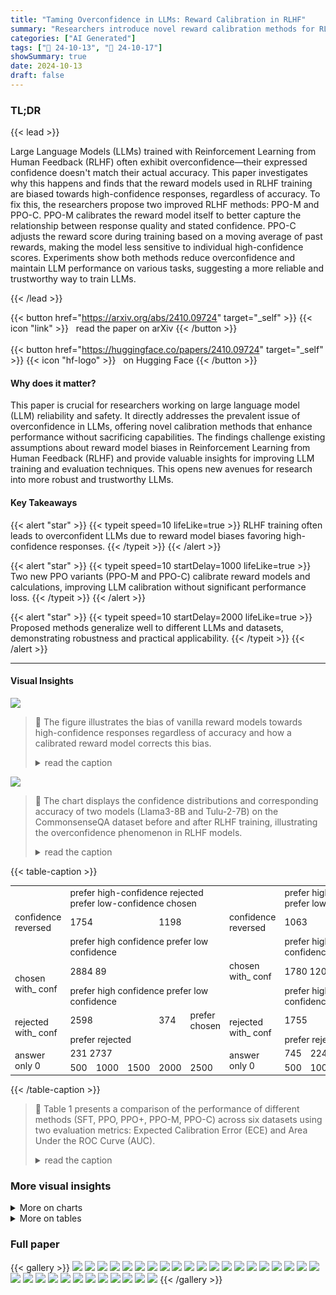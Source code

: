 ```yaml
---
title: "Taming Overconfidence in LLMs: Reward Calibration in RLHF"
summary: "Researchers introduce novel reward calibration methods for RLHF, effectively reducing LLM overconfidence and enhancing reliability without sacrificing performance."
categories: ["AI Generated"]
tags: ["🔖 24-10-13", "🤗 24-10-17"]
showSummary: true
date: 2024-10-13
draft: false
---
```


### TL;DR


{{< lead >}}

Large Language Models (LLMs) trained with Reinforcement Learning from Human Feedback (RLHF) often exhibit overconfidence—their expressed confidence doesn't match their actual accuracy. This paper investigates why this happens and finds that the reward models used in RLHF training are biased towards high-confidence responses, regardless of accuracy.  To fix this, the researchers propose two improved RLHF methods: PPO-M and PPO-C. PPO-M calibrates the reward model itself to better capture the relationship between response quality and stated confidence. PPO-C adjusts the reward score during training based on a moving average of past rewards, making the model less sensitive to individual high-confidence scores. Experiments show both methods reduce overconfidence and maintain LLM performance on various tasks, suggesting a more reliable and trustworthy way to train LLMs.

{{< /lead >}}


{{< button href="https://arxiv.org/abs/2410.09724" target="_self" >}}
{{< icon "link" >}} &nbsp; read the paper on arXiv
{{< /button >}}
<br><br>
{{< button href="https://huggingface.co/papers/2410.09724" target="_self" >}}
{{< icon "hf-logo" >}} &nbsp; on Hugging Face
{{< /button >}}

#### Why does it matter?
This paper is crucial for researchers working on large language model (LLM) reliability and safety.  It directly addresses the prevalent issue of overconfidence in LLMs, offering novel calibration methods that enhance performance without sacrificing capabilities.  The findings challenge existing assumptions about reward model biases in Reinforcement Learning from Human Feedback (RLHF) and provide valuable insights for improving LLM training and evaluation techniques. This opens new avenues for research into more robust and trustworthy LLMs.
#### Key Takeaways

{{< alert "star" >}}
{{< typeit speed=10 lifeLike=true >}} RLHF training often leads to overconfident LLMs due to reward model biases favoring high-confidence responses. {{< /typeit >}}
{{< /alert >}}

{{< alert "star" >}}
{{< typeit speed=10 startDelay=1000 lifeLike=true >}} Two new PPO variants (PPO-M and PPO-C) calibrate reward models and calculations, improving LLM calibration without significant performance loss. {{< /typeit >}}
{{< /alert >}}

{{< alert "star" >}}
{{< typeit speed=10 startDelay=2000 lifeLike=true >}} Proposed methods generalize well to different LLMs and datasets, demonstrating robustness and practical applicability. {{< /typeit >}}
{{< /alert >}}

------
#### Visual Insights



![](figures/figures_2_0.png)

> 🔼 The figure illustrates the bias of vanilla reward models towards high-confidence responses regardless of accuracy and how a calibrated reward model corrects this bias.
> <details>
> <summary>read the caption</summary>
> Figure 1: (Top): Illustration of verbalized confidence generation. An LLM incorrectly answers a question with high confidence. (Bottom): Comparison between reward scores from a vanilla-trained reward model Llama-3-8b-rm-mixture and our calibrated reward model Llama-3-8b-crm. The vanilla model shows bias towards high confidence though the answer is incorrect. Our calibrated reward model correctly assigns a higher reward to the low confidence for the incorrect answer.
> </details>





![](charts/charts_3_0.png)

> 🔼 The chart displays the confidence distributions and corresponding accuracy of two models (Llama3-8B and Tulu-2-7B) on the CommonsenseQA dataset before and after RLHF training, illustrating the overconfidence phenomenon in RLHF models.
> <details>
> <summary>read the caption</summary>
> Figure 2: Confidence distributions and corresponding accuracy of two models on CommonsenseQA before and after RLHF. Darker color means more samples fall in that confidence bin. The red dashed line indicates perfect calibration.
> </details>





{{< table-caption >}}
<table id='2' style='font-size:14px'><tr><td></td><td colspan="5">prefer high-confidence rejected prefer low-confidence chosen</td><td></td><td colspan="5">prefer high-confidence rejected prefer low-confidence chosen</td></tr><tr><td>confidence reversed</td><td colspan="3">1754</td><td colspan="2">1198</td><td>confidence reversed</td><td colspan="2">1063</td><td colspan="3">1922</td></tr><tr><td></td><td colspan="5">prefer high confidence prefer low confidence</td><td></td><td colspan="5">prefer high confidence prefer low confidence</td></tr><tr><td rowspan="2">chosen with_ conf</td><td colspan="5">2884 89</td><td>chosen with_ conf</td><td colspan="5">1780 1205</td></tr><tr><td colspan="5">prefer high confidence prefer low confidence</td><td></td><td colspan="5">prefer high confidence prefer low confidence</td></tr><tr><td rowspan="2">rejected with_ conf</td><td colspan="3">2598</td><td>374</td><td>prefer chosen</td><td rowspan="2">rejected with_ conf</td><td colspan="3">1755</td><td colspan="2">1222</td></tr><tr><td colspan="5">prefer rejected</td><td colspan="5">prefer rejected prefer chosen</td></tr><tr><td rowspan="2">answer only 0</td><td colspan="5">231 2737</td><td rowspan="2">answer only 0</td><td>745</td><td colspan="4">2240</td></tr><tr><td>500</td><td>1000</td><td>1500</td><td>2000</td><td>2500</td><td>500</td><td>1000</td><td>1500</td><td>2000</td><td>2500</td></tr></table>{{< /table-caption >}}

> 🔼 Table 1 presents a comparison of the performance of different methods (SFT, PPO, PPO+, PPO-M, PPO-C) across six datasets using two evaluation metrics: Expected Calibration Error (ECE) and Area Under the ROC Curve (AUC).
> <details>
> <summary>read the caption</summary>
> Table 1: Performance comparison across various methods on six datasets. SFT: Supervised Fine-Tuned checkpoints, serving as the starting points for all methods. PPO†: an ablation of our PPO-M method which uses vanilla reward model in PPO training but on our modified dataset (with confidence-query system prompts).
> </details>



### More visual insights



<details>
<summary>More on charts
</summary>


![](charts/charts_7_0.png "🔼 Figure 20: Comparison of preference distributions between the calibrated reward model Llama-3-8b-crm and the pre-calibrated version Llama-3-8b-rm-mixture on two modes: CHOSEN_WITH_CONF and REJECTED_WITH_CONF.")

> 🔼 The chart compares preference distributions for calibrated versus pre-calibrated reward models across conditions where responses were chosen or rejected, and confidence scores were high or low.
> <details>
> <summary>read the caption</summary>
> Figure 20: Comparison of preference distributions between the calibrated reward model Llama-3-8b-crm and the pre-calibrated version Llama-3-8b-rm-mixture on two modes: CHOSEN_WITH_CONF and REJECTED_WITH_CONF.
> </details>


![](charts/charts_25_0.png "🔼 Figure 2: Confidence distributions and corresponding accuracy of two models on CommonsenseQA before and after RLHF. Darker color means more samples fall in that confidence bin. The red dashed line indicates perfect calibration.")

> 🔼 The chart displays the confidence distributions and corresponding accuracy of two models (Llama-3-8B and Tulu-2-7B) on the CommonsenseQA dataset before and after RLHF training, illustrating the overconfidence phenomenon in RLHF-LLMs.
> <details>
> <summary>read the caption</summary>
> Figure 2: Confidence distributions and corresponding accuracy of two models on CommonsenseQA before and after RLHF. Darker color means more samples fall in that confidence bin. The red dashed line indicates perfect calibration.
> </details>


![](charts/charts_25_1.png "🔼 Figure 2: Confidence distributions and corresponding accuracy of two models on CommonsenseQA before and after RLHF. Darker color means more samples fall in that confidence bin. The red dashed line indicates perfect calibration.")

> 🔼 Figure 2 presents the confidence distributions and corresponding accuracy of two models (Llama-3-8B and Tulu-2-7B) on CommonsenseQA, comparing their performance before and after RLHF training.
> <details>
> <summary>read the caption</summary>
> Figure 2: Confidence distributions and corresponding accuracy of two models on CommonsenseQA before and after RLHF. Darker color means more samples fall in that confidence bin. The red dashed line indicates perfect calibration.
> </details>


![](charts/charts_25_2.png "🔼 Figure 14: Confidence distributions of two models on Professional Knowledge before and after RLHF.")

> 🔼 The chart displays the accuracy within confidence bins for two language models (Llama-3-8b and Tulu-2) on a professional knowledge dataset, before and after reinforcement learning from human feedback (RLHF).
> <details>
> <summary>read the caption</summary>
> Figure 14: Confidence distributions of two models on Professional Knowledge before and after RLHF.
> </details>


![](charts/charts_25_3.png "🔼 Figure 2: Confidence distributions and corresponding accuracy of two models on CommonsenseQA before and after RLHF. Darker color means more samples fall in that confidence bin. The red dashed line indicates perfect calibration.")

> 🔼 The chart displays the confidence distributions and corresponding accuracy of two models (Llama-3-8B and Tulu-2-7B) on CommonsenseQA before and after RLHF, showing the overconfidence phenomenon in RLHF models.
> <details>
> <summary>read the caption</summary>
> Figure 2: Confidence distributions and corresponding accuracy of two models on CommonsenseQA before and after RLHF. Darker color means more samples fall in that confidence bin. The red dashed line indicates perfect calibration.
> </details>


![](charts/charts_25_4.png "🔼 Figure 14: Confidence distributions of two models on Professional Knowledge before and after RLHF.")

> 🔼 The chart displays the accuracy within bins versus confidence for two models (Llama-3-8b and Tulu-2) on the Professional Knowledge dataset, before and after Reinforcement Learning from Human Feedback (RLHF).
> <details>
> <summary>read the caption</summary>
> Figure 14: Confidence distributions of two models on Professional Knowledge before and after RLHF.
> </details>


![](charts/charts_25_5.png "🔼 Figure 2: Confidence distributions and corresponding accuracy of two models on CommonsenseQA before and after RLHF. Darker color means more samples fall in that confidence bin. The red dashed line indicates perfect calibration.")

> 🔼 The chart displays the confidence distributions and corresponding accuracy of two models (Llama3-8B and Tulu-2-7B) on the CommonsenseQA dataset before and after RLHF training, illustrating the overconfidence phenomenon in RLHF-LLMs.
> <details>
> <summary>read the caption</summary>
> Figure 2: Confidence distributions and corresponding accuracy of two models on CommonsenseQA before and after RLHF. Darker color means more samples fall in that confidence bin. The red dashed line indicates perfect calibration.
> </details>


![](charts/charts_26_0.png "🔼 Figure 2: Confidence distributions and corresponding accuracy of two models on CommonsenseQA before and after RLHF. Darker color means more samples fall in that confidence bin. The red dashed line indicates perfect calibration.")

> 🔼 The chart displays the confidence distributions and accuracy of two models (Llama-3-8B and Tulu-2-7B) on the CommonsenseQA dataset before and after Reinforcement Learning from Human Feedback (RLHF), showing the overconfidence phenomenon in RLHF models.
> <details>
> <summary>read the caption</summary>
> Figure 2: Confidence distributions and corresponding accuracy of two models on CommonsenseQA before and after RLHF. Darker color means more samples fall in that confidence bin. The red dashed line indicates perfect calibration.
> </details>


![](charts/charts_26_1.png "🔼 Figure 2: Confidence distributions and corresponding accuracy of two models on CommonsenseQA before and after RLHF. Darker color means more samples fall in that confidence bin. The red dashed line indicates perfect calibration.")

> 🔼 The chart displays the confidence distributions and corresponding accuracy of two models (Llama3-8B and Tulu-2-7B) on the CommonsenseQA dataset before and after RLHF training, illustrating the overconfidence phenomenon in RLHF-LLMs.
> <details>
> <summary>read the caption</summary>
> Figure 2: Confidence distributions and corresponding accuracy of two models on CommonsenseQA before and after RLHF. Darker color means more samples fall in that confidence bin. The red dashed line indicates perfect calibration.
> </details>


![](charts/charts_27_0.png "🔼 Figure 3: Preference distributions for ArmoRM-Llama3-8B-v0.1, a reward model for PPO training (left) and Tulu-2-DPO-7B, a DPO model (right) on the modified RewardBench dataset across four modes. From top to bottom: CONFIDENCE_REVERSED, CHOSEN_WITH_CONF, REJECTED_WITH_CONF, ANSWER_ONLY. Red bar indicates the preference for a rejected or high-confidence response, and blue bar indicates the preference for a chosen or low-confidence response.")

> 🔼 The chart displays the preference distributions of two reward models (ArmoRM-Llama3-8B-v0.1 and Tulu-2-DPO-7B) across four different conditions showing the models' bias toward high-confidence responses regardless of the response's correctness.
> <details>
> <summary>read the caption</summary>
> Figure 3: Preference distributions for ArmoRM-Llama3-8B-v0.1, a reward model for PPO training (left) and Tulu-2-DPO-7B, a DPO model (right) on the modified RewardBench dataset across four modes. From top to bottom: CONFIDENCE_REVERSED, CHOSEN_WITH_CONF, REJECTED_WITH_CONF, ANSWER_ONLY. Red bar indicates the preference for a rejected or high-confidence response, and blue bar indicates the preference for a chosen or low-confidence response.
> </details>


![](charts/charts_27_1.png "🔼 Figure 3: Preference distributions for ArmoRM-Llama3-8B-v0.1, a reward model for PPO training (left) and Tulu-2-DPO-7B, a DPO model (right) on the modified RewardBench dataset across four modes. From top to bottom: CONFIDENCE_REVERSED, CHOSEN_WITH_CONF, REJECTED_WITH_CONF, ANSWER_ONLY. Red bar indicates the preference for a rejected or high-confidence response, and blue bar indicates the preference for a chosen or low-confidence response.")

> 🔼 The chart compares preference distributions for vanilla and calibrated reward models on the modified RewardBench dataset across four different modes, showing a bias towards high-confidence responses in the vanilla model.
> <details>
> <summary>read the caption</summary>
> Figure 3: Preference distributions for ArmoRM-Llama3-8B-v0.1, a reward model for PPO training (left) and Tulu-2-DPO-7B, a DPO model (right) on the modified RewardBench dataset across four modes. From top to bottom: CONFIDENCE_REVERSED, CHOSEN_WITH_CONF, REJECTED_WITH_CONF, ANSWER_ONLY. Red bar indicates the preference for a rejected or high-confidence response, and blue bar indicates the preference for a chosen or low-confidence response.
> </details>


![](charts/charts_27_2.png "🔼 Figure 3: Preference distributions for ArmoRM-Llama3-8B-v0.1, a reward model for PPO training (left) and Tulu-2-DPO-7B, a DPO model (right) on the modified RewardBench dataset across four modes. From top to bottom: CONFIDENCE_REVERSED, CHOSEN_WITH_CONF, REJECTED_WITH_CONF, ANSWER_ONLY. Red bar indicates the preference for a rejected or high-confidence response, and blue bar indicates the preference for a chosen or low-confidence response.")

> 🔼 The chart compares the preference distributions of two reward models (ArmoRM-Llama3-8B-v0.1 and Tulu-2-DPO-7B) across four different scenarios, showing a bias towards high confidence responses.
> <details>
> <summary>read the caption</summary>
> Figure 3: Preference distributions for ArmoRM-Llama3-8B-v0.1, a reward model for PPO training (left) and Tulu-2-DPO-7B, a DPO model (right) on the modified RewardBench dataset across four modes. From top to bottom: CONFIDENCE_REVERSED, CHOSEN_WITH_CONF, REJECTED_WITH_CONF, ANSWER_ONLY. Red bar indicates the preference for a rejected or high-confidence response, and blue bar indicates the preference for a chosen or low-confidence response.
> </details>


![](charts/charts_27_3.png "🔼 Figure 3: Preference distributions for ArmoRM-Llama3-8B-v0.1, a reward model for PPO training (left) and Tulu-2-DPO-7B, a DPO model (right) on the modified RewardBench dataset across four modes. From top to bottom: CONFIDENCE_REVERSED, CHOSEN_WITH_CONF, REJECTED_WITH_CONF, ANSWER_ONLY. Red bar indicates the preference for a rejected or high-confidence response, and blue bar indicates the preference for a chosen or low-confidence response.")

> 🔼 The chart compares preference distributions for vanilla and calibrated reward models across four scenarios, showing a bias towards high confidence responses in vanilla models.
> <details>
> <summary>read the caption</summary>
> Figure 3: Preference distributions for ArmoRM-Llama3-8B-v0.1, a reward model for PPO training (left) and Tulu-2-DPO-7B, a DPO model (right) on the modified RewardBench dataset across four modes. From top to bottom: CONFIDENCE_REVERSED, CHOSEN_WITH_CONF, REJECTED_WITH_CONF, ANSWER_ONLY. Red bar indicates the preference for a rejected or high-confidence response, and blue bar indicates the preference for a chosen or low-confidence response.
> </details>


![](charts/charts_28_0.png "🔼 Figure 3: Preference distributions for ArmoRM-Llama3-8B-v0.1, a reward model for PPO training (left) and Tulu-2-DPO-7B, a DPO model (right) on the modified RewardBench dataset across four modes. From top to bottom: CONFIDENCE_REVERSED, CHOSEN_WITH_CONF, REJECTED_WITH_CONF, ANSWER_ONLY. Red bar indicates the preference for a rejected or high-confidence response, and blue bar indicates the preference for a chosen or low-confidence response.")

> 🔼 The chart displays preference distributions for two reward models (ArmoRM-Llama3-8B-v0.1 and Tulu-2-DPO-7B) across four conditions of the modified RewardBench dataset, showing reward model biases toward high confidence responses regardless of correctness.
> <details>
> <summary>read the caption</summary>
> Figure 3: Preference distributions for ArmoRM-Llama3-8B-v0.1, a reward model for PPO training (left) and Tulu-2-DPO-7B, a DPO model (right) on the modified RewardBench dataset across four modes. From top to bottom: CONFIDENCE_REVERSED, CHOSEN_WITH_CONF, REJECTED_WITH_CONF, ANSWER_ONLY. Red bar indicates the preference for a rejected or high-confidence response, and blue bar indicates the preference for a chosen or low-confidence response.
> </details>


![](charts/charts_28_1.png "🔼 Figure 3: Preference distributions for ArmoRM-Llama3-8B-v0.1, a reward model for PPO training (left) and Tulu-2-DPO-7B, a DPO model (right) on the modified RewardBench dataset across four modes. From top to bottom: CONFIDENCE_REVERSED, CHOSEN_WITH_CONF, REJECTED_WITH_CONF, ANSWER_ONLY. Red bar indicates the preference for a rejected or high-confidence response, and blue bar indicates the preference for a chosen or low-confidence response.")

> 🔼 The chart compares the preference distributions of two reward models (ArmoRM-Llama3-8B-v0.1 and Tulu-2-DPO-7B) across four different conditions, revealing a bias towards high-confidence responses.
> <details>
> <summary>read the caption</summary>
> Figure 3: Preference distributions for ArmoRM-Llama3-8B-v0.1, a reward model for PPO training (left) and Tulu-2-DPO-7B, a DPO model (right) on the modified RewardBench dataset across four modes. From top to bottom: CONFIDENCE_REVERSED, CHOSEN_WITH_CONF, REJECTED_WITH_CONF, ANSWER_ONLY. Red bar indicates the preference for a rejected or high-confidence response, and blue bar indicates the preference for a chosen or low-confidence response.
> </details>


![](charts/charts_28_2.png "🔼 Figure 3: Preference distributions for ArmoRM-Llama3-8B-v0.1, a reward model for PPO training (left) and Tulu-2-DPO-7B, a DPO model (right) on the modified RewardBench dataset across four modes. From top to bottom: CONFIDENCE_REVERSED, CHOSEN_WITH_CONF, REJECTED_WITH_CONF, ANSWER_ONLY. Red bar indicates the preference for a rejected or high-confidence response, and blue bar indicates the preference for a chosen or low-confidence response.")

> 🔼 The chart compares the preference distributions of two reward models (ArmoRM-Llama3-8B-v0.1 and Tulu-2-DPO-7B) across four different scenarios, showing a bias towards high-confidence responses regardless of correctness.
> <details>
> <summary>read the caption</summary>
> Figure 3: Preference distributions for ArmoRM-Llama3-8B-v0.1, a reward model for PPO training (left) and Tulu-2-DPO-7B, a DPO model (right) on the modified RewardBench dataset across four modes. From top to bottom: CONFIDENCE_REVERSED, CHOSEN_WITH_CONF, REJECTED_WITH_CONF, ANSWER_ONLY. Red bar indicates the preference for a rejected or high-confidence response, and blue bar indicates the preference for a chosen or low-confidence response.
> </details>


![](charts/charts_29_0.png "🔼 Figure 3: Preference distributions for ArmoRM-Llama3-8B-v0.1, a reward model for PPO training (left) and Tulu-2-DPO-7B, a DPO model (right) on the modified RewardBench dataset across four modes. From top to bottom: CONFIDENCE_REVERSED, CHOSEN_WITH_CONF, REJECTED_WITH_CONF, ANSWER_ONLY. Red bar indicates the preference for a rejected or high-confidence response, and blue bar indicates the preference for a chosen or low-confidence response.")

> 🔼 The chart compares the preference distributions of vanilla and calibrated reward models across different scenarios, revealing a bias toward high-confidence responses in vanilla models.
> <details>
> <summary>read the caption</summary>
> Figure 3: Preference distributions for ArmoRM-Llama3-8B-v0.1, a reward model for PPO training (left) and Tulu-2-DPO-7B, a DPO model (right) on the modified RewardBench dataset across four modes. From top to bottom: CONFIDENCE_REVERSED, CHOSEN_WITH_CONF, REJECTED_WITH_CONF, ANSWER_ONLY. Red bar indicates the preference for a rejected or high-confidence response, and blue bar indicates the preference for a chosen or low-confidence response.
> </details>


![](charts/charts_29_1.png "🔼 Figure 3: Preference distributions for ArmoRM-Llama3-8B-v0.1, a reward model for PPO training (left) and Tulu-2-DPO-7B, a DPO model (right) on the modified RewardBench dataset across four modes. From top to bottom: CONFIDENCE_REVERSED, CHOSEN_WITH_CONF, REJECTED_WITH_CONF, ANSWER_ONLY. Red bar indicates the preference for a rejected or high-confidence response, and blue bar indicates the preference for a chosen or low-confidence response.")

> 🔼 The chart compares the preference distributions of vanilla and calibrated reward models on the modified RewardBench dataset across four different scenarios.
> <details>
> <summary>read the caption</summary>
> Figure 3: Preference distributions for ArmoRM-Llama3-8B-v0.1, a reward model for PPO training (left) and Tulu-2-DPO-7B, a DPO model (right) on the modified RewardBench dataset across four modes. From top to bottom: CONFIDENCE_REVERSED, CHOSEN_WITH_CONF, REJECTED_WITH_CONF, ANSWER_ONLY. Red bar indicates the preference for a rejected or high-confidence response, and blue bar indicates the preference for a chosen or low-confidence response.
> </details>


![](charts/charts_29_2.png "🔼 Figure 3: Preference distributions for ArmoRM-Llama3-8B-v0.1, a reward model for PPO training (left) and Tulu-2-DPO-7B, a DPO model (right) on the modified RewardBench dataset across four modes. From top to bottom: CONFIDENCE_REVERSED, CHOSEN_WITH_CONF, REJECTED_WITH_CONF, ANSWER_ONLY. Red bar indicates the preference for a rejected or high-confidence response, and blue bar indicates the preference for a chosen or low-confidence response.")

> 🔼 The chart compares the preference distributions of two reward models (ArmoRM-Llama3-8B-v0.1 and Tulu-2-DPO-7B) across four different experimental conditions, revealing their biases toward high-confidence responses.
> <details>
> <summary>read the caption</summary>
> Figure 3: Preference distributions for ArmoRM-Llama3-8B-v0.1, a reward model for PPO training (left) and Tulu-2-DPO-7B, a DPO model (right) on the modified RewardBench dataset across four modes. From top to bottom: CONFIDENCE_REVERSED, CHOSEN_WITH_CONF, REJECTED_WITH_CONF, ANSWER_ONLY. Red bar indicates the preference for a rejected or high-confidence response, and blue bar indicates the preference for a chosen or low-confidence response.
> </details>


![](charts/charts_30_0.png "🔼 Figure 20: Comparison of preference distributions between the calibrated reward model Llama-3-8b-crm and the pre-calibrated version Llama-3-8b-rm-mixture on two modes: CHOSEN_WITH_CONF and REJECTED_WITH_CONF.")

> 🔼 The chart compares the preference distributions for chosen and rejected responses with high and low confidence scores between a calibrated and pre-calibrated reward model.
> <details>
> <summary>read the caption</summary>
> Figure 20: Comparison of preference distributions between the calibrated reward model Llama-3-8b-crm and the pre-calibrated version Llama-3-8b-rm-mixture on two modes: CHOSEN_WITH_CONF and REJECTED_WITH_CONF.
> </details>


![](charts/charts_30_1.png "🔼 Figure 21: Comparison of preference distributions between the calibrated reward model Mistral-7B-crm and the pre-calibrated version Mistral-7B-RM on two modes: CHOSEN_WITH_CONF and REJECTED_WITH_CONF.")

> 🔼 The chart compares the preference distributions of calibrated and pre-calibrated reward models for chosen and rejected responses with high and low confidence scores.
> <details>
> <summary>read the caption</summary>
> Figure 21: Comparison of preference distributions between the calibrated reward model Mistral-7B-crm and the pre-calibrated version Mistral-7B-RM on two modes: CHOSEN_WITH_CONF and REJECTED_WITH_CONF.
> </details>


![](charts/charts_30_2.png "🔼 Figure 20: Comparison of preference distributions between the calibrated reward model Llama-3-8b-crm and the pre-calibrated version Llama-3-8b-rm-mixture on two modes: CHOSEN_WITH_CONF and REJECTED_WITH_CONF.")

> 🔼 The chart compares preference distributions for calibrated versus pre-calibrated reward models across 'chosen with confidence' and 'rejected with confidence' response categories.
> <details>
> <summary>read the caption</summary>
> Figure 20: Comparison of preference distributions between the calibrated reward model Llama-3-8b-crm and the pre-calibrated version Llama-3-8b-rm-mixture on two modes: CHOSEN_WITH_CONF and REJECTED_WITH_CONF.
> </details>


</details>



<details>
<summary>More on tables
</summary>


{{< table-caption >}}
<br><table id='3' style='font-size:14px'><tr><td>Model</td><td>Method</td><td>MT-Bench ↑</td><td>Arena-Hard ↑</td></tr><tr><td rowspan="5">Llama3-8B</td><td>SFT</td><td>7.34</td><td>10.0</td></tr><tr><td>PPO</td><td>8.00</td><td>14.6</td></tr><tr><td>PPOt</td><td>7.81</td><td>13.4</td></tr><tr><td>PPO-M</td><td>8.05</td><td>14.1</td></tr><tr><td>PPO-C</td><td>8.05</td><td>14.1</td></tr><tr><td rowspan="5">Mistral-7B</td><td>SFT</td><td>7.65</td><td>9.2</td></tr><tr><td>PPO</td><td>7.84</td><td>10.5</td></tr><tr><td>PPO�</td><td>7.83</td><td>11.7</td></tr><tr><td>PPO-M</td><td>7.95</td><td>9.9</td></tr><tr><td>PPO-C</td><td>7.98</td><td>11.8</td></tr></table>{{< /table-caption >}}
> 🔼 {{ table.description }}
> <details>
> <summary>read the caption</summary>
> {{ table.caption }}
> </details>


> Table 1 presents a performance comparison of different methods (SFT, PPO, PPO+, PPO-M, PPO-C) across six datasets, evaluating expected calibrated error (ECE), area under the ROC curve (AUC), and accuracy (ACC).


{{< table-caption >}}
<br><table id='13' style='font-size:14px'><tr><td>Model</td><td>Method</td><td>MT-Bench ↑</td><td>Arena-Hard ↑</td></tr><tr><td rowspan="4">Mistral-7B</td><td>SFT</td><td>7.65</td><td>9.2</td></tr><tr><td>DPO</td><td>7.83</td><td>13.4</td></tr><tr><td>DPOt</td><td>7.83</td><td>14.3</td></tr><tr><td>CDPO</td><td>7.85</td><td>15.9</td></tr></table>{{< /table-caption >}}
> 🔼 {{ table.description }}
> <details>
> <summary>read the caption</summary>
> {{ table.caption }}
> </details>


> The table presents a performance comparison of different methods (SFT, PPO, PPO+, PPO-M, PPO-C) on six datasets using two model families (Llama3-8B and Mistral-7B) across different prompting strategies (Direct Answers and Zero-Shot Chain-of-Thought).


{{< table-caption >}}
<table id='1' style='font-size:14px'><tr><td rowspan="2" colspan="2">Methods</td><td colspan="3">GSM8K</td><td colspan="3">SciQ</td><td colspan="3">CommonsenseQA</td></tr><tr><td>ECE ↓</td><td>AUC ↑</td><td>ACC ↑</td><td>ECE ↓</td><td>AUC ↑</td><td>ACC ↑</td><td>ECE ↓</td><td>AUC ↑</td><td>ACC↑</td></tr><tr><td rowspan="8">DA CoT</td><td>SFT</td><td>0.8628</td><td>0.5747</td><td>0.0902</td><td>0.0952</td><td>0.5877</td><td>0.882</td><td>0.1634</td><td>0.56</td><td>0.774</td></tr><tr><td>DPO</td><td>0.8704</td><td>0.5916</td><td>0.0887</td><td>0.0845</td><td>0.581</td><td>0.892</td><td>0.177</td><td>0.5744</td><td>0.7682</td></tr><tr><td>DPOt</td><td>0.8057</td><td>0.5409</td><td>0.0826</td><td>0.0149</td><td>0.5215</td><td>0.884</td><td>0.1157</td><td>0.5491</td><td>0.7772</td></tr><tr><td>CDPO</td><td>0.6767</td><td>0.6163</td><td>0.0781</td><td>0.0967</td><td>0.7236</td><td>0.89</td><td>0.0513</td><td>0.6165</td><td>0.7666</td></tr><tr><td>SFT</td><td>0.4124</td><td>0.5277</td><td>0.5785</td><td>0.1124</td><td>0.6238</td><td>0.872</td><td>0.1908</td><td>0.6205</td><td>0.7518</td></tr><tr><td>DPO</td><td>0.4184</td><td>0.5253</td><td>0.5716</td><td>0.094</td><td>0.5837</td><td>0.896</td><td>0.1849</td><td>0.6145</td><td>0.7625</td></tr><tr><td>DPO†</td><td>0.3456</td><td>0.5953</td><td>0.5989</td><td>0.0214</td><td>0.6687</td><td>0.898</td><td>0.0916</td><td>0.6553</td><td>0.7764</td></tr><tr><td>CDPO</td><td>0.1889</td><td>0.7178</td><td>0.6164</td><td>0.0553</td><td>0.7623</td><td>0.883</td><td>0.0676</td><td>0.6498</td><td>0.7633</td></tr><tr><td rowspan="2" colspan="2">Methods</td><td colspan="3">TruthfulQA</td><td colspan="3">Object Counting</td><td colspan="3">Professional Knowledge</td></tr><tr><td>ECE ↓</td><td>AUC ↑</td><td>ACC ↑</td><td>ECE ↓</td><td>AUC ↑</td><td>ACC ↑</td><td>ECE ↓</td><td>AUC ↑</td><td>ACC ↑</td></tr><tr><td rowspan="4">DA</td><td>SFT</td><td>0.3307</td><td>0.5755</td><td>0.5704</td><td>0.5083</td><td>0.4989</td><td>0.491</td><td>0.4134</td><td>0.5018</td><td>0.5031</td></tr><tr><td>DPO</td><td>0.2912</td><td>0.5725</td><td>0.6181</td><td>0.5149</td><td>0.501</td><td>0.485</td><td>0.4321</td><td>0.4967</td><td>0.4913</td></tr><tr><td>DPOt</td><td>0.2124</td><td>0.5674</td><td>0.6487</td><td>0.4336</td><td>0.5436</td><td>0.485</td><td>0.3649</td><td>0.5208</td><td>0.5091</td></tr><tr><td>CDPO</td><td>0.104</td><td>0.6225</td><td>0.661</td><td>0.3955</td><td>0.5304</td><td>0.491</td><td>0.2574</td><td>0.5451</td><td>0.4972</td></tr><tr><td rowspan="4">CoT</td><td>SFT</td><td>0.3657</td><td>0.6067</td><td>0.5398</td><td>0.4862</td><td>0.5072</td><td>0.5120</td><td>0.4863</td><td>0.5369</td><td>0.4554</td></tr><tr><td>DPO</td><td>0.3251</td><td>0.629</td><td>0.6022</td><td>0.4581</td><td>0.5003</td><td>0.5430</td><td>0.4950</td><td>0.5314</td><td>0.4609</td></tr><tr><td>DPO†</td><td>0.2169</td><td>0.6176</td><td>0.6377</td><td>0.4037</td><td>0.5585</td><td>0.539</td><td>0.3679</td><td>0.5587</td><td>0.4961</td></tr><tr><td>CDPO</td><td>0.1756</td><td>0.685</td><td>0.6193</td><td>0.322</td><td>0.5139</td><td>0.553</td><td>0.2917</td><td>0.614</td><td>0.4817</td></tr></table>{{< /table-caption >}}
> 🔼 {{ table.description }}
> <details>
> <summary>read the caption</summary>
> {{ table.caption }}
> </details>


> The table presents a performance comparison of different methods (SFT, PPO, PPO+, PPO-M, PPO-C) across six datasets using two evaluation metrics (ECE and AUC).


{{< table-caption >}}
<table id='3' style='font-size:16px'><tr><td>Dataset</td><td>Threhold</td></tr><tr><td>angila/tiadiabel-capybara-dpo-7k-bonarized Daniele & Suphavadeeprasit 2023</td><td>1</td></tr><tr><td>RLHFlowCodeUIraFeedback-standand Weyssow et al. 2024</td><td>3</td></tr><tr><td>angihablibafeedrack-binal_zed-prefaces-deancesed Bartolome et al. 2023</td><td>3.5</td></tr><tr><td>RLHFlowHelpsteer-preference-standand Wang et al. 2023</td><td>2.5</td></tr><tr><td>RLHFlow/Helpsteer2-standard Wang et al. 2024d</td><td>2</td></tr><tr><td>RLHFlow/Orca-distibalel-standard Lian et al. 2023</td><td>2.0</td></tr><tr><td>RLHFlow/SHP-standard Ethayarajh et al. 2022</td><td>50</td></tr><tr><td>RLHFlow/HH-RLHF-Helpful-standard Bai et al. 2022</td><td>NA</td></tr><tr><td>RLHFlow/Argilla-Math-DPO-scandard</td><td>1</td></tr><tr><td>RLHFlow/PKU-SafeRLHF-30K-standand Ji et al. 2024</td><td>NA</td></tr><tr><td>CyberNative/Code_ Vulnerability_Security _DPO</td><td>NA</td></tr><tr><td>fblgit/simple-math-DPO Murias 2024</td><td>NA</td></tr></table>{{< /table-caption >}}
> 🔼 {{ table.description }}
> <details>
> <summary>read the caption</summary>
> {{ table.caption }}
> </details>


> Table 1 presents a comparison of the performance of several methods on six different datasets, showing the expected calibrated error (ECE), area under the receiver operating characteristic curve (AUC), and accuracy (ACC).


{{< table-caption >}}
<table id='2' style='font-size:14px'><tr><td>Parameter</td><td>Mistral-7B</td></tr><tr><td>Train BS</td><td>512</td></tr><tr><td>Micro Train BS</td><td>1</td></tr><tr><td>Learning Rate</td><td>2e-6</td></tr><tr><td>Max Length</td><td>8192</td></tr><tr><td>LR Scheduler</td><td>cosine_with_min_lr</td></tr><tr><td>Warmup Ratio</td><td>0.03</td></tr><tr><td>Optimizer</td><td>AdamW</td></tr><tr><td>Weight Decay</td><td>0.01</td></tr><tr><td>Epoch</td><td>2</td></tr></table>{{< /table-caption >}}
> 🔼 {{ table.description }}
> <details>
> <summary>read the caption</summary>
> {{ table.caption }}
> </details>


> Table 1 presents a performance comparison of different methods on six datasets, evaluating Expected Calibration Error (ECE) and Area Under the ROC Curve (AUC) to assess calibration and accuracy.


{{< table-caption >}}
<table id='8' style='font-size:16px'><tr><td>Parameter</td><td>Llama3-8b-crm</td><td>Mistral-7B-crm</td></tr><tr><td>Train BS</td><td>256</td><td>256</td></tr><tr><td>Micro Train BS</td><td>1</td><td>1</td></tr><tr><td>Learning Rate</td><td>9e-6</td><td>5e-6</td></tr><tr><td>Max Length</td><td>8192</td><td>8192</td></tr><tr><td>LR Scheduler</td><td>cosine_with_min_lr</td><td>cosine_with_min_lr</td></tr><tr><td>Warmup Ratio</td><td>0.03</td><td>0.03</td></tr><tr><td>Optimizer</td><td>Adam</td><td>Adam</td></tr><tr><td>Epoch</td><td>1</td><td>2</td></tr></table>{{< /table-caption >}}
> 🔼 {{ table.description }}
> <details>
> <summary>read the caption</summary>
> {{ table.caption }}
> </details>


> Table 1 presents the performance comparison across six different datasets for five distinct methods: SFT, PPO, PPO+, PPO-M, and PPO-C, evaluating two metrics: ECE and AUC.


{{< table-caption >}}
<table id='2' style='font-size:18px'><tr><td>Parameter</td><td>Llama3-8B</td><td>Mistral-7B</td></tr><tr><td>Train BS</td><td>64</td><td>64</td></tr><tr><td>Micro Train BS</td><td>2</td><td>2</td></tr><tr><td>Micro Rollout BS</td><td>4</td><td>4</td></tr><tr><td>Rollout BS</td><td>512</td><td>512</td></tr><tr><td>Prompt max len</td><td>1024</td><td>1024</td></tr><tr><td>Generate max len</td><td>1024</td><td>1024</td></tr><tr><td>Actor Learning Rate</td><td>5e-7</td><td>1e-7</td></tr><tr><td>Critic Learning Rate</td><td>9e-6</td><td>1e-6</td></tr><tr><td>Actor Weight Decay</td><td>0.0</td><td>0.01</td></tr><tr><td>Critic Weight Decay</td><td>0.0</td><td>0.0</td></tr><tr><td>Init KL Conf</td><td>0.01</td><td>0.05</td></tr><tr><td>LR Scheduler</td><td>cosine_with_min_lr</td><td>cosine_with_min_lr</td></tr><tr><td>Warmup Ratio</td><td>0.03</td><td>0.03</td></tr><tr><td>Optimizer</td><td>Adam</td><td>Adam</td></tr><tr><td>Epoch</td><td>1</td><td>1</td></tr></table>{{< /table-caption >}}
> 🔼 {{ table.description }}
> <details>
> <summary>read the caption</summary>
> {{ table.caption }}
> </details>


> This table presents a quantitative comparison of the performance of different methods (SFT, PPO, PPO+, PPO-M, and PPO-C) on six diverse datasets, evaluating their expected calibration error (ECE) and area under the receiver operating characteristic curve (AUC).


{{< table-caption >}}
<table id='10' style='font-size:18px'><tr><td>Parameter</td><td>Llama3-8B</td><td>Mistral-7B</td></tr><tr><td>Train BS</td><td>128</td><td>128</td></tr><tr><td>Micro Train BS</td><td>1</td><td>1</td></tr><tr><td>Max Length</td><td>4096</td><td>4096</td></tr><tr><td>Learning Rate</td><td>3e-7</td><td>3e-7</td></tr><tr><td>Beta</td><td>0.01</td><td>0.01</td></tr><tr><td>Weight Decay</td><td>0.0</td><td>0.0</td></tr><tr><td>LR Scheduler</td><td>cosine_with_min_lr</td><td>cosine_with_min_lr</td></tr><tr><td>Warmup Ratio</td><td>0.03</td><td>0.03</td></tr><tr><td>Optimizer</td><td>Adam</td><td>Adam</td></tr><tr><td>Epoch</td><td>1</td><td>1</td></tr><tr><td>Zero Stage</td><td>3</td><td>2</td></tr><tr><td>Adam Offload</td><td>True</td><td>False</td></tr><tr><td>w (scaling coefficient)</td><td>1.0</td><td>0.5</td></tr></table>{{< /table-caption >}}
> 🔼 {{ table.description }}
> <details>
> <summary>read the caption</summary>
> {{ table.caption }}
> </details>


> Table 1 presents the performance comparison of different methods (SFT, PPO, PPO+, PPO-M, and PPO-C) across six datasets, evaluating their Expected Calibration Error (ECE), Area Under the Receiver Operating Characteristic Curve (AUC), and accuracy.


{{< table-caption >}}
<br><table id='1' style='font-size:14px'><tr><td></td></tr><tr><td>System Prompts:</td></tr><tr><td>For the following question, provide a step-by-step explanation of your thought process first, then offer your best answer and rate your confidence in the accuracy or helpfulness of each response on a scale from 0 to 10.</td></tr><tr><td>Use the format demonstrated below for your response. 、 、 、 Example Format:</td></tr><tr><td>Explanation: <Your detailed explanation here, outlining how you arrived at your answer.> Answer: < Insert your concise answer here, which should include a {answer_type} (e.g., {demo})></td></tr><tr><td>Confidence: < Insert your numerical confidence level from 0 to 10, reflecting how certain you are that your answer is correct.> 、 、 、</td></tr><tr><td>Ensure that your response strictly adheres to this format. Explicitly include the words 'Explanation:', 'Answer:', and 'Confidence:' in your response.</td></tr><tr><td>User Prompt:</td></tr><tr><td>Question: James decides to run 3 sprints 3 times a week. He runs 60 meters each sprint. How many total meters does he run a week?</td></tr><tr><td>Model Output:</td></tr><tr><td>Explanation: James runs 3 sprints of 60 meters each, and he does this 3 times a week. Therefore, runs 3 sprints * 60 meters per sprint = 180 meters per session. Since he does this 3 times a he runs total of 180 meters/session * 3 sessions = 540 meters in a week.</td></tr><tr><td>he week, a Answer: 540 meters Confidence: 10</td></tr></table>{{< /table-caption >}}
> 🔼 {{ table.description }}
> <details>
> <summary>read the caption</summary>
> {{ table.caption }}
> </details>


> Table 1 presents the performance comparison of different methods (SFT, PPO, PPO+, PPO-M, PPO-C) on six datasets, evaluating Expected Calibration Error (ECE) and Area Under the Curve (AUC) for both direct answer and zero-shot chain-of-thought prompting strategies.


{{< table-caption >}}
<table id='10' style='font-size:14px'><tr><td rowspan="3">confidence reversed</td><td colspan="5">prefer high-confidence rejected prefer low-confidence chosen</td></tr><tr><td colspan="2">1156</td><td colspan="3">1827</td></tr><tr><td colspan="2">prefer high confidence</td><td colspan="2">prefer low confidence</td><td></td></tr><tr><td rowspan="2">chosen with_conf</td><td colspan="4">2242</td><td>742</td></tr><tr><td colspan="2">prefer high confidence</td><td colspan="3">prefer low confidence</td></tr><tr><td rowspan="2">rejected with_ conf</td><td colspan="4">2225</td><td>756</td></tr><tr><td colspan="2">prefer rejected</td><td colspan="3">prefer chosen</td></tr><tr><td rowspan="2">answer only 0</td><td>721</td><td colspan="4">2264</td></tr><tr><td>500</td><td>1000</td><td>1500</td><td>2000</td><td>2500</td></tr></table>{{< /table-caption >}}
> 🔼 {{ table.description }}
> <details>
> <summary>read the caption</summary>
> {{ table.caption }}
> </details>


> Table 1 presents a quantitative comparison of the performance of different methods (SFT, PPO, PPO+, PPO-M, PPO-C) across six datasets, evaluating Expected Calibration Error (ECE) and Area Under the ROC Curve (AUC) to assess calibration and overall accuracy.


{{< table-caption >}}
<table id='0' style='font-size:14px'><tr><td rowspan="2">w</td><td rowspan="2">MT-Bench</td><td colspan="3">GSM8K</td><td colspan="3">SciQ</td><td colspan="3">CommonsenseQA</td></tr><tr><td>ECE ↓</td><td>AUC ↑</td><td>ACC ↑</td><td>ECE ↓</td><td>AUC ↑</td><td>ACC ↑</td><td>ECE ↓</td><td>AUC ↑</td><td>ACC↑</td></tr><tr><td>0.5</td><td>8.05</td><td>0.8638</td><td>0.516</td><td>0.1031</td><td>0.0282</td><td>0.6513</td><td>0.904</td><td>0.1286</td><td>0.5621</td><td>0.7756</td></tr><tr><td>1.0</td><td>7.76</td><td>0.8261</td><td>0.501</td><td>0.1092</td><td>0.0075</td><td>0.5641</td><td>0.903</td><td>0.1025</td><td>0.5076</td><td>0.7805</td></tr><tr><td rowspan="2">w</td><td rowspan="2">MT-Bench</td><td colspan="3">TruthfulQA</td><td colspan="3">Object Counting</td><td colspan="3">Professional Knowledge</td></tr><tr><td>ECE ↓</td><td>AUC ↑</td><td>ACC ↑ I</td><td>ECE ↓</td><td>AUC ↑</td><td>ACC ↑</td><td>ECE ↓</td><td>AUC ↑</td><td>ACC ↑</td></tr><tr><td>0.5</td><td>8.05</td><td>0.4426</td><td>0.5303</td><td>0.4431</td><td>0.4839</td><td>0.5178</td><td>0.503</td><td>0.3949</td><td>0.4902</td><td>0.502</td></tr><tr><td>1.0</td><td>7.76</td><td>0.4271</td><td>0.5207</td><td>0.4345</td><td>0.4709</td><td>0.5318</td><td>0.505</td><td>0.388</td><td>0.5069</td><td>0.4883</td></tr></table>{{< /table-caption >}}
> 🔼 {{ table.description }}
> <details>
> <summary>read the caption</summary>
> {{ table.caption }}
> </details>


> Table 1 presents a quantitative comparison of different methods (SFT, PPO, PPO+, PPO-M, and PPO-C) across six evaluation datasets, using ECE and AUC metrics to assess calibration and performance.


{{< table-caption >}}
<table id='4' style='font-size:14px'><tr><td rowspan="2">Percentage</td><td rowspan="2">MT-Bench</td><td colspan="3">GSM8K</td><td colspan="3">SciQ</td><td colspan="3">CommonsenseQA</td></tr><tr><td>ECE ↓</td><td>AUC ↑</td><td>ACC ↑</td><td>ECE ↓</td><td>AUC ↑</td><td>ACC ↑</td><td>ECE ↓</td><td>AUC ↑</td><td>ACC ↑</td></tr><tr><td>0.25</td><td>8.05</td><td>0.8393</td><td>0.57</td><td>0.119</td><td>0.0267</td><td>0.6115</td><td>0.898</td><td>0.1206</td><td>0.5568</td><td>0.7707</td></tr><tr><td>0.5</td><td>7.88</td><td>0.86</td><td>0.5185</td><td>0.1031</td><td>0.0389</td><td>0.5829</td><td>0.896</td><td>0.134</td><td>0.5399</td><td>0.7682</td></tr><tr><td>1.0</td><td>7.74</td><td>0.8608</td><td>0.5065</td><td>0.1243</td><td>0.0471</td><td>0.7165</td><td>0.898</td><td>0.074</td><td>0.6341</td><td>0.7658</td></tr><tr><td rowspan="2">Percentage</td><td rowspan="2">MT-Bench</td><td colspan="3">TruthfulQA</td><td colspan="3">Object Counting</td><td colspan="3">Professional Knowledge</td></tr><tr><td>ECE ↓</td><td>AUC ↑</td><td>ACC ↑</td><td>ECE ↓</td><td>AUC ↑</td><td>ACC ↑</td><td>ECE ↓</td><td>AUC ↑</td><td>ACC↑</td></tr><tr><td>0.25</td><td>8.05</td><td>0.3991</td><td>0.5813</td><td>0.47</td><td>0.4789</td><td>0.5227</td><td>0.505</td><td>0.3848</td><td>0.4926</td><td>0.502</td></tr><tr><td>0.5</td><td>7.88</td><td>0.4453</td><td>0.5283</td><td>0.4357</td><td>0.5119</td><td>0.5413</td><td>0.473</td><td>0.3988</td><td>0.5221</td><td>0.4935</td></tr><tr><td>1.0</td><td>7.74</td><td>0.3438</td><td>0.5737</td><td>0.4786</td><td>0.5087</td><td>0.5052</td><td>0.487</td><td>0.3501</td><td>0.5184</td><td>0.502</td></tr></table>{{< /table-caption >}}
> 🔼 {{ table.description }}
> <details>
> <summary>read the caption</summary>
> {{ table.caption }}
> </details>


> Table 1 presents a comparison of the performance of several methods on six datasets, showing the expected calibrated error (ECE), area under the receiver operating characteristic curve (AUC), and accuracy (ACC) for each method.


{{< table-caption >}}
<br><table id='10' style='font-size:16px'><tr><td>Model</td><td>Method</td><td>MT-Bench ↑</td><td>Arena-Hard ↑</td></tr><tr><td rowspan="4">Llama3-8B</td><td>SFT</td><td>6.44 (6.6)</td><td>3.1 (3.3)</td></tr><tr><td>DPO</td><td>7.67 (7.7)</td><td>15.9 (15.9)</td></tr><tr><td>DPO†</td><td>7.52</td><td>15.2</td></tr><tr><td>CDPO</td><td>7.68</td><td>14.7</td></tr></table>{{< /table-caption >}}
> 🔼 {{ table.description }}
> <details>
> <summary>read the caption</summary>
> {{ table.caption }}
> </details>


> The table presents a performance comparison of different methods (SFT, PPO, PPO+, PPO-M, PPO-C) on six datasets using two model families (Llama3-8B and Mistral-7B), evaluating metrics like ECE and AUC.


{{< table-caption >}}
<table id='0' style='font-size:16px'><tr><td rowspan="2">MT-Bench</td><td rowspan="2"></td><td colspan="3">GSM8K Arena-Hard</td><td colspan="3">SciQ</td><td colspan="3">CommonsenseQA</td></tr><tr><td>ECE ↓</td><td>AUC ↑</td><td>ACC ↑</td><td>ECE ↓</td><td>AUC ↑</td><td>ACC ↑</td><td>ECE ↓</td><td>AUC ↑</td><td>ACC ↑</td></tr><tr><td>DA</td><td>7.82</td><td>12.0 0.8948</td><td>0.5168</td><td>0.0978</td><td>0.1026</td><td>0.5094</td><td>0.896</td><td>0.2134</td><td>0.5415</td><td>0.774</td></tr><tr><td>CoT</td><td>7.82 12.0</td><td>0.2441</td><td>0.5108</td><td>0.7544</td><td>0.1434</td><td>0.5809</td><td>0.847</td><td>0.2553</td><td>0.631</td><td>0.7027</td></tr><tr><td rowspan="2">MT-Bench</td><td rowspan="2">Arena-Hard</td><td colspan="3">TruthfulQA</td><td colspan="3">Object Counting</td><td colspan="3">Professional Knowledge</td></tr><tr><td>ECE ↓</td><td>AUC ↑</td><td>ACC ↑</td><td>ECE ↓</td><td>AUC ↑</td><td>ACC ↑</td><td>ECE ↓</td><td>AUC ↑</td><td>ACC↑</td></tr><tr><td>DA</td><td>7.82</td><td>12.0 0.533</td><td>0.575</td><td>0.4235</td><td>0.469</td><td>0.5</td><td>0.531</td><td>0.5256</td><td>0.5158</td><td>0.4535</td></tr><tr><td>CoT</td><td>7.82</td><td>12.0 0.5203</td><td>0.6263</td><td>0.4137</td><td>0.309</td><td>0.5</td><td>0.691</td><td>0.525</td><td>0.5573</td><td>0.4324</td></tr></table>{{< /table-caption >}}
> 🔼 {{ table.description }}
> <details>
> <summary>read the caption</summary>
> {{ table.caption }}
> </details>


> The table presents a performance comparison of different methods (SFT, PPO, PPO+, PPO-M, PPO-C) across six datasets, evaluating Expected Calibration Error (ECE), Area Under the Receiver Operating Characteristic Curve (AUC), and Accuracy.


{{< table-caption >}}
<table id='2' style='font-size:14px'><tr><td rowspan="2" colspan="2">Methods</td><td colspan="3">GSM8K</td><td colspan="3">SciQ</td><td colspan="3">CommonsenseQA</td></tr><tr><td>ECE ↓</td><td>AUC ↑</td><td>ACC ↑</td><td>ECE ↓</td><td>AUC ↑</td><td>ACC ↑</td><td>ECE ↓</td><td>AUC ↑</td><td>ACC ↑</td></tr><tr><td rowspan="4">DA</td><td>SFT</td><td>0.8783</td><td>0.5292</td><td>0.0773</td><td>0.1681</td><td>0.5253</td><td>0.801</td><td>0.3913</td><td>0.5294</td><td>0.5528</td></tr><tr><td>DPO</td><td>0.904</td><td>0.5381</td><td>0.0834</td><td>0.1085</td><td>0.561</td><td>0.886</td><td>0.3011</td><td>0.535</td><td>0.6871</td></tr><tr><td>DPO†</td><td>0.8861</td><td>0.5203</td><td>0.097</td><td>0.1103</td><td>0.5626</td><td>0.881</td><td>0.3004</td><td>0.5409</td><td>0.683</td></tr><tr><td>CDPO</td><td>0.5664</td><td>0.5389</td><td>0.1024</td><td>0.0143</td><td>0.6497</td><td>0.877</td><td>0.1697</td><td>0.5815</td><td>0.6912</td></tr><tr><td rowspan="4">CoT</td><td>SFT</td><td>0.6473</td><td>0.5508</td><td>0.326</td><td>0.1699</td><td>0.5816</td><td>0.803</td><td>0.3293</td><td>0.588</td><td>0.579</td></tr><tr><td>DPO</td><td>0.4159</td><td>0.5452</td><td>0.577</td><td>0.113</td><td>0.6376</td><td>0.858</td><td>0.2621</td><td>0.6295</td><td>0.6593</td></tr><tr><td>DPO†</td><td>0.452</td><td>0.5456</td><td>0.539</td><td>0.0964</td><td>0.6614</td><td>0.876</td><td>0.235</td><td>0.5973</td><td>0.6749</td></tr><tr><td>CDPO</td><td>0.3313</td><td>0.6054</td><td>0.5277</td><td>0.0386</td><td>0.7036</td><td>0.86</td><td>0.1269</td><td>0.6685</td><td>0.6798</td></tr><tr><td rowspan="2" colspan="2">Methods</td><td colspan="3">TruthfulQA</td><td colspan="3">Object Counting</td><td colspan="3">Professional Knowledge</td></tr><tr><td>ECE ↓</td><td>AUC ↑</td><td>ACC ↑</td><td>ECE ↓</td><td>AUC ↑</td><td>ACC ↑</td><td>ECE ↓</td><td>AUC ↑</td><td>ACC ↑</td></tr><tr><td rowspan="4">DA</td><td>SFT</td><td>0.592</td><td>0.5388</td><td>0.3256</td><td>0.5964</td><td>0.4938</td><td>0.395</td><td>0.5109</td><td>0.5189</td><td>0.4127</td></tr><tr><td>DPO</td><td>0.6126</td><td>0.5581</td><td>0.3525</td><td>0.5848</td><td>0.4996</td><td>0.415</td><td>0.4764</td><td>0.4992</td><td>0.495</td></tr><tr><td>DPO†</td><td>0.5647</td><td>0.5886</td><td>0.3856</td><td>0.5999</td><td>0.5008</td><td>0.4</td><td>0.467</td><td>0.5153</td><td>0.4939</td></tr><tr><td>CDPO</td><td>0.4022</td><td>0.6194</td><td>0.3929</td><td>0.4662</td><td>0.5262</td><td>0.422</td><td>0.3525</td><td>0.5581</td><td>0.4898</td></tr><tr><td rowspan="4">CoT</td><td>SFT</td><td>0.5259</td><td>0.5698</td><td>0.3782</td><td>0.5388</td><td>0.5126</td><td>0.45</td><td>0.5091</td><td>0.5457</td><td>0.4068</td></tr><tr><td>DPO</td><td>0.5188</td><td>0.5822</td><td>0.4088</td><td>0.3520</td><td>0.5000</td><td>0.6480</td><td>0.4289</td><td>0.5700</td><td>0.4831</td></tr><tr><td>DPO†</td><td>0.4931</td><td>0.6111</td><td>0.4113</td><td>0.3783</td><td>0.5018</td><td>0.621</td><td>0.4312</td><td>0.562</td><td>0.4694</td></tr><tr><td>CDPO</td><td>0.3651</td><td>0.634</td><td>0.4345</td><td>0.3488</td><td>0.5286</td><td>0.567</td><td>0.3349</td><td>0.6303</td><td>0.4609</td></tr></table>{{< /table-caption >}}
> 🔼 {{ table.description }}
> <details>
> <summary>read the caption</summary>
> {{ table.caption }}
> </details>


> The table presents a performance comparison of different methods (SFT, PPO, PPO+, PPO-M, PPO-C) across six datasets, evaluating their expected calibration error (ECE), area under the receiver operating characteristic curve (AUC), and accuracy (ACC).


</details>


### Full paper

{{< gallery >}}
<img src="paper_images/1.png" class="grid-w50 md:grid-w33 xl:grid-w25" />
<img src="paper_images/2.png" class="grid-w50 md:grid-w33 xl:grid-w25" />
<img src="paper_images/3.png" class="grid-w50 md:grid-w33 xl:grid-w25" />
<img src="paper_images/4.png" class="grid-w50 md:grid-w33 xl:grid-w25" />
<img src="paper_images/5.png" class="grid-w50 md:grid-w33 xl:grid-w25" />
<img src="paper_images/6.png" class="grid-w50 md:grid-w33 xl:grid-w25" />
<img src="paper_images/7.png" class="grid-w50 md:grid-w33 xl:grid-w25" />
<img src="paper_images/8.png" class="grid-w50 md:grid-w33 xl:grid-w25" />
<img src="paper_images/9.png" class="grid-w50 md:grid-w33 xl:grid-w25" />
<img src="paper_images/10.png" class="grid-w50 md:grid-w33 xl:grid-w25" />
<img src="paper_images/11.png" class="grid-w50 md:grid-w33 xl:grid-w25" />
<img src="paper_images/12.png" class="grid-w50 md:grid-w33 xl:grid-w25" />
<img src="paper_images/13.png" class="grid-w50 md:grid-w33 xl:grid-w25" />
<img src="paper_images/14.png" class="grid-w50 md:grid-w33 xl:grid-w25" />
<img src="paper_images/15.png" class="grid-w50 md:grid-w33 xl:grid-w25" />
<img src="paper_images/16.png" class="grid-w50 md:grid-w33 xl:grid-w25" />
<img src="paper_images/17.png" class="grid-w50 md:grid-w33 xl:grid-w25" />
<img src="paper_images/18.png" class="grid-w50 md:grid-w33 xl:grid-w25" />
<img src="paper_images/19.png" class="grid-w50 md:grid-w33 xl:grid-w25" />
<img src="paper_images/20.png" class="grid-w50 md:grid-w33 xl:grid-w25" />
<img src="paper_images/21.png" class="grid-w50 md:grid-w33 xl:grid-w25" />
<img src="paper_images/22.png" class="grid-w50 md:grid-w33 xl:grid-w25" />
<img src="paper_images/23.png" class="grid-w50 md:grid-w33 xl:grid-w25" />
<img src="paper_images/24.png" class="grid-w50 md:grid-w33 xl:grid-w25" />
<img src="paper_images/25.png" class="grid-w50 md:grid-w33 xl:grid-w25" />
<img src="paper_images/26.png" class="grid-w50 md:grid-w33 xl:grid-w25" />
<img src="paper_images/27.png" class="grid-w50 md:grid-w33 xl:grid-w25" />
<img src="paper_images/28.png" class="grid-w50 md:grid-w33 xl:grid-w25" />
<img src="paper_images/29.png" class="grid-w50 md:grid-w33 xl:grid-w25" />
<img src="paper_images/30.png" class="grid-w50 md:grid-w33 xl:grid-w25" />
<img src="paper_images/31.png" class="grid-w50 md:grid-w33 xl:grid-w25" />
<img src="paper_images/32.png" class="grid-w50 md:grid-w33 xl:grid-w25" />
{{< /gallery >}}